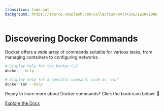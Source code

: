 ```yaml
---
transition: fade-out
background: https://source.unsplash.com/collection/94734566/1920x1080
---
```


# Discovering Docker Commands 

Docker offers a wide array of commands suitable for various tasks, from managing containers to configuring networks.

```bash {all|1-2|4-5}
# Display help for the Docker CLI
docker --help

# Display help for a specific command, such as 'run'
docker run --help
```

Ready to learn more about Docker commands? Click the book icon below! 📘

<div class="absolute bottom-8 right-4">
  <a href="https://docs.docker.com/reference/" target="_blank" class="flex items-center justify-center p-2 bg-blue-500 text-white rounded hover:bg-blue-600 transition duration-300 ease-in-out">
    <span class="mr-2">Explore the Docs</span>
    <carbon:book class="text-2xl"/>
  </a>
</div>


<style>
.carbon\:book {
  @apply text-3xl;
}

a {
  @apply no-underline;
}

.flex {
  @apply flex;
}

.items-center {
  @apply items-center;
}

.justify-center {
  @apply justify-center;
}

.p-2 {
  @apply p-2;
}

.bg-blue-500 {
  @apply bg-blue-500;
}

.text-white {
  @apply text-white;
}

.rounded {
  @apply rounded;
}

.hover\:bg-blue-600:hover {
  @apply bg-blue-600;
  @apply text-white;
}

.transition {
  @apply transition;
}

.duration-300 {
  @apply duration-300;
}

.ease-in-out {
  @apply ease-in-out;
}
</style>
